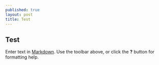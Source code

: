 ```yaml
---
published: true
layout: post
title: Test
---
```

## Test

Enter text in [Markdown](http://daringfireball.net/projects/markdown/). Use the toolbar above, or click the **?** button for formatting help.
